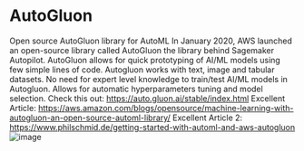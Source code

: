 # AutoGluon
Open source AutoGluon library for AutoML 
In January 2020, AWS launched an open-source library called AutoGluon the library behind Sagemaker Autopilot.
AutoGluon allows for quick prototyping of AI/ML models using few simple lines of code. 
Autogluon works with text, image and tabular datasets. 
No need for expert level knowledge to train/test AI/ML models in Autogluon.
Allows for automatic hyperparameters tuning and model selection. 
Check this out: https://auto.gluon.ai/stable/index.html
Excellent Article: https://aws.amazon.com/blogs/opensource/machine-learning-with-autogluon-an-open-source-automl-library/
Excellent Article 2: https://www.philschmid.de/getting-started-with-automl-and-aws-autogluon
![image](https://github.com/apatidar0/AutoGluon/assets/48124727/50709bd9-025a-48d4-b920-69eb04d80b80)

